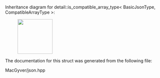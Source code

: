 <div id="structdetail_1_1is__compatible__array__type">

</div>

<span id="structdetail_1_1is__compatible__array__type"
label="structdetail_1_1is__compatible__array__type"></span> Inheritance
diagram for detail::is_compatible_array_type$<$ BasicJsonType,
CompatibleArrayType $>$:

<figure>
<div class="center">
<img src="structdetail_1_1is__compatible__array__type"
style="height:3cm" />
</div>
</figure>

The documentation for this struct was generated from the following file:

<div class="DoxyCompactItemize">

MacGyver/json.hpp

</div>
